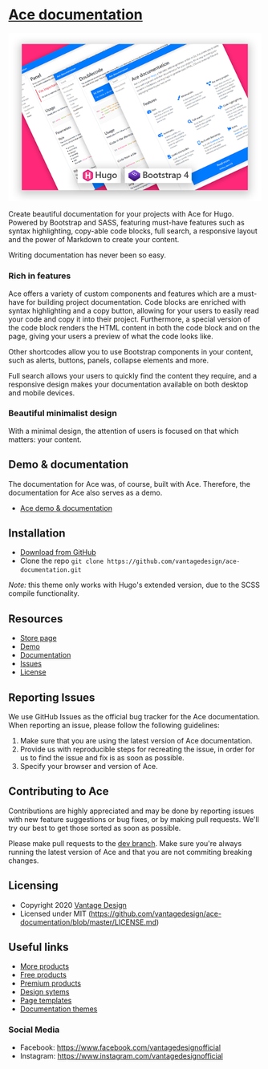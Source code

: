 # [Ace documentation](https://docs.vantage-design.com/ace)

![Product thumbnail](https://raw.githubusercontent.com/vantagedesign/assets/master/ace-documentation/ace-thumbnail-shadow.png)

Create beautiful documentation for your projects with Ace for Hugo. Powered by Bootstrap and SASS, featuring must-have features such as syntax highlighting, copy-able code blocks, full search, a responsive layout and the power of Markdown to create your content.

Writing documentation has never been so easy.

### Rich in features
Ace offers a variety of custom components and features which are a must-have for building project documentation. Code blocks are enriched with syntax highlighting and a copy button, allowing for your users to easily read your code and copy it into their project. Furthermore, a special version of the code block renders the HTML content in both the code block and on the page, giving your users a preview of what the code looks like.

Other shortcodes allow you to use Bootstrap components in your content, such as alerts, buttons, panels, collapse elements and more.

Full search allows your users to quickly find the content they require, and a responsive design makes your documentation available on both desktop and mobile devices.

### Beautiful minimalist design
With a minimal design, the attention of users is focused on that which matters: your content.



## Demo & documentation
The documentation for Ace was, of course, built with Ace. Therefore, the documentation for Ace also serves as a demo.

 - [Ace demo & documentation](https://docs.vantage-design.com/ace)



## Installation

- [Download from GitHub](https://github.com/vantagedesign/ace-documentation/releases)
- Clone the repo `git clone https://github.com/vantagedesign/ace-documentation.git`

*Note:* this theme only works with Hugo's extended version, due to the SCSS compile functionality.



## Resources

- [Store page](https://vantage-design.com/products/documentation-themes/4/ace-documentation)
- [Demo](https://docs.vantage-design.com/ace)
- [Documentation](https://docs.vantage-design.com/ace)
- [Issues](https://github.com/vantagedesign/ace-documentation/issues)
- [License](https://github.com/vantagedesign/ace-documentation/blob/master/LICENSE.md)


## Reporting Issues

We use GitHub Issues as the official bug tracker for the Ace documentation. When reporting an issue, please follow the following guidelines:

1. Make sure that you are using the latest version of Ace documentation.
2. Provide us with reproducible steps for recreating the issue, in order for us to find the issue and fix is as soon as possible.
3. Specify your browser and version of Ace.



## Contributing to Ace

Contributions are highly appreciated and may be done by reporting issues with new feature suggestions or bug fixes, or by making pull requests. We'll try our best to get those sorted as soon as possible.

Please make pull requests to the [dev branch](https://github.com/vantagedesign/ace-documentation/tree/dev). Make sure you're always running the latest version of Ace and that you are not commiting breaking changes.



## Licensing

- Copyright 2020 [Vantage Design](https://vantage-design.com)
- Licensed under MIT (https://github.com/vantagedesign/ace-documentation/blob/master/LICENSE.md)

## Useful links

- [More products](https://vantage-design.com)
- [Free products](https://vantage-design.com/products/free-products/)
- [Premium products](https://vantage-design.com/products/premium-products/)
- [Design sytems](https://vantage-design.com/products/design-systems/)
- [Page templates](https://vantage-design.com/products/page-templates/)
- [Documentation themes](https://vantage-design.com/products/documentation-themes/)

### Social Media

- Facebook: <https://www.facebook.com/vantagedesignofficial>
- Instagram: <https://www.instagram.com/vantagedesignofficial>
